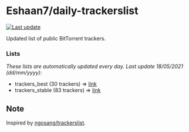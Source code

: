 
# Eshaan7/daily-trackerslist 

[![Last update](https://img.shields.io/badge/Last%20update-18/05/2021-blue.svg)](#)

Updated list of public BitTorrent trackers.

### Lists
*These lists are automatically updated every day. Last update 18/05/2021 (_dd/mm/yyyy_):*

* trackers_best (30 trackers) => [link](https://raw.githubusercontent.com/eshaan7/daily-trackerslist/master/trackers_best.txt)
* trackers_stable (83 trackers) => [link](https://raw.githubusercontent.com/eshaan7/daily-trackerslist/master/trackers_stable.txt)

## Note

Inspired by [ngosang/trackerslist](https://github.com/ngosang/trackerslist).
